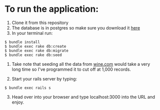 # To run the application: 
1. Clone it from this repository
1. The database is in postgres so make sure you download it [here](http://www.postgresql.org/)
1. In your terminal run:
```
$ bundle install
$ bundle exec rake db:create
$ bundle exec rake db:migrate
$ bundle exec rake db:seed
```
1. Take note that seeding all the data from [wine.com](https://api.wine.com/) would take a very long time so I've programmed it to cut off at 1,000 records.

1. Start your rails server by typing:
```
$ bundle exec rails s
```
3. Head over into your browser and type localhost:3000 into the URL and enjoy.
